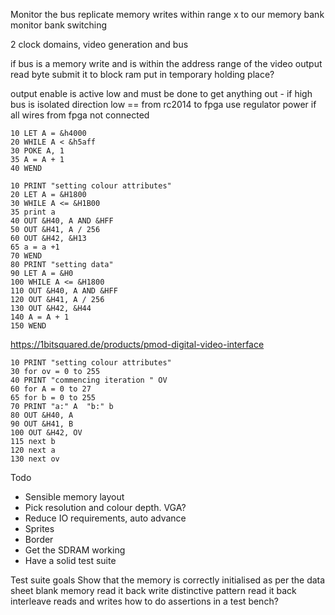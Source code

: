 Monitor the bus
replicate memory writes within range x to our memory bank
monitor bank switching

2 clock domains, video generation and bus

if bus
    is a memory write
    and is within the address range of the video output
    read byte
    submit it to block ram
    put in temporary holding place?


output enable is active low and must be done to get anything out - if high bus is isolated
direction low == from rc2014 to fpga
use regulator power if all wires from fpga not connected


```
10 LET A = &h4000
20 WHILE A < &h5aff
30 POKE A, 1
35 A = A + 1
40 WEND
```

```
10 PRINT "setting colour attributes"
20 LET A = &H1800
30 WHILE A <= &H1B00
35 print a
40 OUT &H40, A AND &HFF
50 OUT &H41, A / 256
60 OUT &H42, &H13
65 a = a +1
70 WEND
80 PRINT "setting data"
90 LET A = &H0
100 WHILE A <= &H1800
110 OUT &H40, A AND &HFF
120 OUT &H41, A / 256
130 OUT &H42, &H44
140 A = A + 1
150 WEND
```

https://1bitsquared.de/products/pmod-digital-video-interface

```
10 PRINT "setting colour attributes"
30 for ov = 0 to 255
40 PRINT "commencing iteration " OV
60 for A = 0 to 27
65 for b = 0 to 255
70 PRINT "a:" A  "b:" b
80 OUT &H40, A
90 OUT &H41, B
100 OUT &H42, OV
115 next b
120 next a
130 next ov
```

Todo
* Sensible memory layout
* Pick resolution and colour depth. VGA?
* Reduce IO requirements, auto advance
* Sprites
* Border
* Get the SDRAM working
* Have a solid test suite


Test suite goals
Show that the memory is correctly initialised as per the data sheet
blank memory
read it back
write distinctive pattern
read it back 
interleave reads and writes
how to do assertions in a test bench?
